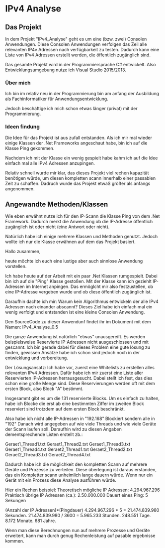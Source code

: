 # IPv4 Analyse

## Das Projekt
In dem Projekt "IPv4_Analyse" geht es um eine (bzw. zwei) Consolen Anwendungen.
Diese Consolen Anwendungen verfolgen das Zeil alle relevanten IP4v Adressen nach verfügbarkeit zu testen.
Dadurch kann eine Liste von IPv4 Adressen erstellt werden, die öffentlich zugänglich sind.

Das gesamte Projekt wird in der Programmiersprache C# entwickelt.
Also Entwicklungsumgebung nutze ich Visual Studio 2015/2013.


### Über mich
Ich bin im relativ neu in der Programmierung bin am anfang der Ausbildung als 
Fachinformatiker für Anwendungsentwicklung.

Jedoch beschäftige ich mich schon etwas länger (privat) mit der Programmierung.


### Ideen findung
Die Idee für das Projekt ist aus zufall entstanden.
Als ich mir mal wieder einige Klassen der .Net Frameworks angeschaut habe,
bin ich auf die Klasse Ping gekommen.

Nachdem ich mit der Klasse ein wenig gespielt habe kahm ich auf die Idee
einfach mal alle IPv4 Adressen anzupingen.

Relativ schnell wurde mir klar, das dieses Projekt viel rechen kapazität benötigen würde, 
um diesen kompletten scann innerhalb einer passablen Zeit zu schaffen. Dadruch wurde das
Projekt etwaS größer als anfangs angenommen.


## Angewandte Methoden/Klassen
Wie eben erwähnt nutze ich für den IP-Scann die Klasse Ping von dem .Net Framework.
Dadurch merkt die Anwendung ob die IP-Adresse öffentlich zugänglich ist oder nicht
(eine Antwort oder nicht).

Natürlich habe ich einige mehrere Klassen und Methoden genutzt.
Jedoch wollte ich nur die Klasse erwähnen auf dem das Projekt basiert.


Hallo zusammen,

heute möchte ich euch eine lustige aber auch sinnlose Anwendung vorstellen.

Ich habe heute auf der Arbeit mit ein paar .Net Klassen rumgespielt. Dabei bin ich auf die "Ping" Klasse gestoßen. 
Mit der Klasse kann ich geziehlt IP-Adressen im Internet anpingen. Das ermöglcht mir also festzustellen, ob eine IP-Adresse
vergeben wurde und ob diese öffentlich zugänglich ist.

Daraufhin dachte ich mir:
Warum kein Algorithmus entwickeln der alle IPv4 Adressen nach einander abscannt?
Dieses Ziel habe ich einfach mal ein wenig verfolgt und entstanden ist eine kleine Consolen Anwendung.

Den SourceCode zu dieser Anwendunf findet ihr im Dokument mit dem Namen: IPv4_Analyse_0.5

Die ganze Anwendung ist natürlich "etwas" unausgereift. Es werden beispielsweise Reservierte IP-Adressen
nicht ausgeschlossen und mit gescannt. Ich bin gerade dabei für dieses Problem eine gute lösung zu finden,
gewissen Ansätze habe ich schon sind jedoch noch in der entwicklung und vorbereitung.

Der Lösungsansatz:
Ich habe vor, zuerst eine Whitelists zu erstellen alles relevanten IPv4 Adressen. Dafür habe ich mir
zuerst eine Liste aller Reservierten IP-Adressen herrausgesucht. Dabei stellt ich fest, das dies schon
eine große Menge sind. Diese Reservierungen werden oft mit dem ersten Block, also Block "A" bestimmt.

Insgesammt gibt es um die 131 reservierte Blocks. Um es einfach zu halten, habe ich Blocke die erst 
ab eine bestimmten Ziffer im zweiten Block reserviert sind trotzdem auf dem ersten Block beschränkt.

Also habe ich nicht alle IP-Adressen in "192.168" Blockiert sondern alle in "192"
Danach wird angegeben auf wie viele Threads und wie viele Geräte der Scann laufen soll.
Daraufhin wird zu diesen Angaben dementsprechende Listen erstellt zb.:

Geraet1_Thread1.txt
Geraet1_Thread2.txt
Geraet1_Thread3.txt
Geraet1_Thread4.txt
Geraet2_Thread1.txt
Geraet2_Thread2.txt
Geraet2_Thread3.txt
Geraet2_Thread4.txt

Dadurch habe ich die möglichkeit den kompletten Scann auf mehrere Geräte und Prozesse zu verteilen.
Diese überlegung ist daraus erstanden, das ein Kompletter scann unheimlich lange dauern würde.
Wenn nur ein Gerät mit ein Prozess diese Analyse ausführen würde.

Hier ein Rechen beispiel:
Theoretisch mögliche IP Adressen: 4.294.967.296
Praktisch übrige IP Adressen (ca.): 2.50.000.000
Dauert eines Ping: 5 Sekungen

(Anzahl der IP Adressen)*(Pingdauer)
4.294.967.296 * 5 = 21.474.839.980 Sekunden.
21.474.839.980 / 3600 = 5.965.233 Stunden.
248.551 Tage.
8.172 Monate.
681 Jahre.

Wenn man diese Berechnungen nun auf mehrere Prozesse und Geräte erweitert,
kann man durch genug Rechenleistung auf pasable ergebnisse kommen.
